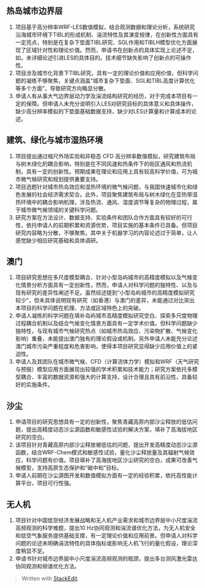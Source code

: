## 热岛城市边界层
1. 项目基于高分辨率WRF-LES数值模拟，结合观测数据和理论分析，系统研究沿海城市环境下TIBL的形成机制、湍流特性及其演变规律，在创新性方面具有一定亮点，特别是在复杂下垫面TIBL研究、SGL作用和TIBLH模型优化方面展现了区域针对性和理论价值。然而，申请书在创新点的具体实现上论述不足，如，未详细论述引进LES的具体目的。技术细节缺失影响了创新点的可操作性。
2. 项目涉及城市化背景下TIBL研究，具有一定的理论价值和应用价值，但科学问题的凝练不够聚焦，关键点涵盖“城市复杂下垫面、SGL和TIBL高度计算优化等多个方面”，导致研究方向略显分散。
3. 申请人有从事大气边界层动力学及湍流结构研究的经历，对于完成本项目有一定的保障。但申请人未充分说明引入LES对研究目标的具体意义和具体操作，缺少高分辨率模拟的下垫面基础数据支持，缺少对LES计算量和计算成本的论述。
## 建筑、绿化与城市湿热环境
1. 项目提出通过缩尺外场实验和非稳态 CFD 高分辨率数值模拟，研究建筑布局与树木绿化的耦合影响，特别是在不同风速和热条件下的街区通风和热流机制，具有一定的创新性。预期成果在理论和应用上具有较高科学价值，可为城市微气候研究和规划提供重要支持。
2. 项目选题针对城市热岛效应和湿热环境的微气候问题，与我国快速城市化和绿色发展的社会经济需求契合。此外，项目聚焦建筑布局与树木绿化在亚热带湿热环境中的耦合影响机理，涉及热流、通风、湿度调节等复杂的物理过程，属于城市微气候领域的关键科学问题。
3. 研究方案在方法设计、数据支持、实验条件和团队合作方面具有较好的可行性，依托申请人的前期积累和资源优势，项目实施的基本条件已具备。但项目研究内容略为分散，不够聚焦，其中关于机器学习的内容论述过于简单，让人感觉缺少相应研究基础和具体调研。

## 澳门
1. 项目研究思想在多尺度模型耦合、针对小型岛屿城市的高精度模拟以及气候变化情景分析方面具有一定创新性，然而，申请人对科学问题的独特性、以及与现有研究的差异性阐述不足。虽然综述提到“小型岛屿城市的高精度模拟研究较少”，但未具体说明现有研究（如香港）与澳门的差异，未能通过对比突出本项目的科学问题在机理、方法或区域特色上的突破。
2. 申请人凝练的科学问题在填补岛屿城市高精度模拟研究空白、探索多尺度物理过程耦合机制以及结合气候变化情景方面具有一定学术价值。但科学问题缺少独特性，与现有城市气候研究热点（如城市热岛效应、污染物扩散、气候变化影响）重叠，未能提出澳门独有的理论假设或机制。另外申请人未能充分论述澳门城市污染严重程度和危害影响，使得本项目研究显得缺少应用价值上的紧迫性。
3. 申请人及其团队在城市微气候、CFD（计算流体力学）模拟和WRF（天气研究与预报）模型应用方面展现出较强的学术积累和技术能力；研究方案依托多模型耦合、丰富的数据资源和强大的计算支持，设计合理且具有前沿性，具备较好的实施条件。
## 沙尘
1. 申请项目的研究思想具有一定的创新性，聚焦青藏高原内部沙尘释放的低估问题，提出高精度动态沙尘源函数和敏感性试验的解决方案，填补了高海拔地区研究的空白。
2. 该项目针对青藏高原内部沙尘释放被低估的问题，提出开发高精度动态沙尘源函数，结合WRF-Chem模式和敏感性试验，量化沙尘释放量及其辐射气候效应，科学问题有价值。项目填补了高海拔地区沙尘研究的空白，成果可改善气候模型，支持高原生态保护和“碳中和”目标。
3. 申请人前期在沙尘源图开发和数值模拟方面有一定的经验积累，依托高性能计算平台，项目可行性强。

## 无人机
1. 项目针对中国低空经济发展战略和无人机产业需求和城市边界层中小尺度湍流高频观测的科学难题，提出10 Hz协同观测和湍流谱优化方法，为无人机安全和低空气象服务提供基础支撑，有一定理论价值和应用前景。但申请人对科学问题的论述未明确湍流特性的具体指标或影响无人机飞行的量化假设，理论深度稍显不足。
2. 申请书针对城市边界层中小尺度湍流高频观测的瓶颈，提出多台测风激光雷达协同观测和频谱优化方法。

> Written with [StackEdit](https://stackedit.io/).
<!--stackedit_data:
eyJoaXN0b3J5IjpbMTU4NDI4NzQ1NSw3ODQ3OTUyMDAsLTQ4NT
gxMzA1MywyMDA5OTgwNTM4LDE0NDI5ODU1MTAsMTU1MDMwODQx
MSwtMTI4ODcyNjMyOSwxODgxMzkzNDgwLC0xODM3ODgyMTczLC
02MDkyMjAzMzQsLTc4NzQ0MzI1MSwtMTEzODQzMjI3OCwyOTY1
NDQ1MDQsMTEwNTc3ODU2Nyw0NjEwMDcyNTMsODc2NTE4NTg0LC
01ODEzNDY1NTVdfQ==
-->
